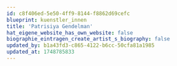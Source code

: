 ```yaml
---
id: c8f406ed-5e50-4ff9-8144-f8862d69cefc
blueprint: kuenstler_innen
title: 'Patrisiya Gendelman'
hat_eigene_website_has_own_website: false
biographie_eintragen_create_artist_s_biography: false
updated_by: b1a43fd3-c865-4122-b6cc-50cfa81a1985
updated_at: 1748785833
---
```

